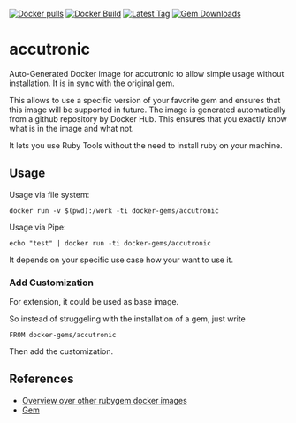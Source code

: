 [![Docker pulls](https://img.shields.io/docker/pulls/rubygem/accutronic.svg)](https://hub.docker.com/r/rubygem/accutronic/)
[![Docker Build](https://img.shields.io/docker/automated/rubygem/accutronic.svg)](https://hub.docker.com/r/rubygem/accutronic/)
[![Latest Tag](https://img.shields.io/github/tag/docker-rubygem/accutronic.svg)](https://hub.docker.com/r/rubygem/accutronic/)
[![Gem Downloads](https://img.shields.io/gem/dt/accutronic.svg)](https://rubygems.org/gems/accutronic/)
# accutronic

Auto-Generated Docker image for accutronic to allow simple usage without installation.
It is in sync with the original gem.

This allows to use a specific version of your favorite gem and ensures that this image will be supported in future.
The image is generated automatically from a github repository by Docker Hub.
This ensures that you exactly know what is in the image and what not.

It lets you use Ruby Tools without the need to install ruby on your machine.

## Usage

Usage via file system:

`docker run -v $(pwd):/work -ti docker-gems/accutronic`

Usage via Pipe:

`echo "test" | docker run -ti docker-gems/accutronic`

It depends on your specific use case how your want to use it.

### Add Customization

For extension, it could be used as base image.

So instead of struggeling with the installation of a gem, just write

`FROM docker-gems/accutronic`

Then add the customization.

## References

 - [Overview over other rubygem docker images](https://github.com/thinkbot/docker-rubygem)
 - [Gem](https://rubygems.org/gems/accutronic/)
